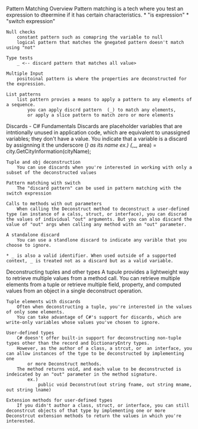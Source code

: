 Pattern Matching Overview
    Pattern matching is a tech where you test an expression to dteermine if it has certain characteristics.
        * "is expression"
        * "switch expression"

    Null checks
        constant pattern such as comapring the variable to null
        logical pattern that matches the gnegated pattern doesn't match using "not"
    
    Type tests
        _ <-- discard pattern that matches all value>

    Multiple Input
        positoinal pattern is where the properties are deconstructed for the expression.

    List patterns
        list pattern provies a means to apply a pattern to any elements of a sequence.
            you can apply discrd pattern  (_) to match any elements, 
            or apply a slice pattern to match zero or more elements
        

Discards - C# Fundamentals
    Discards are placeholder variables that are intntionally unused in application code, which are equivalent to unassigned variables; they don't have a value.
    You indicate that a variable is a discard by assignning it the underscore (_) as its name
        ex.) (_,_, area) = city.GetCityInformation(cityName);

    Tuple and obj deconstruction
        You can use discards when you're interested in working with only a subset of the deconstructed values

    Pattern matching with switch
        The "discard pattern" can be used in pattern matching with the switch expression

    Calls to methods with out parameters
        When calling the Deconstruct method to deconstruct a user-defined type (an instance of a calss, struct, or interface), you can discrad the values of individual "out" arguments. But you can also discard the value of "out" args when calling any method with an "out" parameter.

    A standalone discard
        You can use a standlone discard to indicate any varible that you choose to ignore.

    * _ is also a valid identifier. When used outside of a supported context, _ is treated not as a discard but as a valid variable.


Deconstructing tuples and other types
    A tupule provides a lightweight way to retrieve multiple values from a method call.
    You can retrieve multiple elements from a tuple or retrieve multiple field, property, and computed values from an object in a single deconstruct operation. 

    Tuple elements with discards
        Often when deconstructing a tuple, you're interested in the values of only some elements. 
        You can take advantage of C#'s support for discards, which are write-only variables whose values you've chosen to ignore. 

    User-defined types
        C# doesn't offer built-in support for deconstructing non-tuple types other than the record and DictionaryEntry types. 
        However, as the author of a class, a strcut, or  an interface, you can allow instances of the type to be deconstructed by implementing one
            or more Deconstruct methods.        
        The method returns void, and each value to be deconstructed is indeicated by an "out" parameter in the method signature.
            ex.)
                public void Deconstrut(out string fname, out string mname, out string lname)

    Extension methods for user-defined types
        If you didn't author a class, struct, or interface, you can still deconstrcut objects of that type by implementing one or more Deconstrcut extension methods to return the values in which you're interested.
